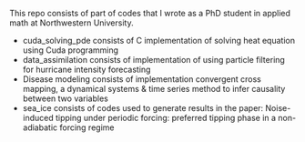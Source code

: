 This repo consists of part of codes that I wrote as a PhD student in applied math at Northwestern University. 
- cuda_solving_pde consists of C implementation of solving heat equation using Cuda programming 
- data_assimilation consists of implementation of using particle filtering for hurricane intensity forecasting
- Disease modeling consists of implementation convergent cross mapping, a dynamical systems & time series method to infer causality between two variables
- sea_ice consists of codes used to generate results in the paper: Noise-induced tipping under periodic forcing: preferred tipping phase in a non-adiabatic forcing regime
